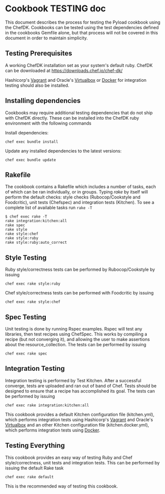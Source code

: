 # Cookbook TESTING doc

This document describes the process for testing the Pyload cookbook using the ChefDK. Cookbooks can be tested using the test dependencies defined in the cookbooks Gemfile alone, but that process will not be covered in this document in order to maintain simplicity.

## Testing Prerequisites

A working ChefDK installation set as your system's default ruby. ChefDK can be downloaded at <https://downloads.chef.io/chef-dk/>

Hashicorp's [Vagrant](https://www.vagrantup.com/downloads.html) and Oracle's [Virtualbox](https://www.virtualbox.org/wiki/Downloads) or [Docker](https://www.docker.com/) for integration testing should also be installed.

## Installing dependencies

Cookbooks may require additional testing dependencies that do not ship with ChefDK directly. These can be installed into the ChefDK ruby environment with the following commands

Install dependencies:

```shell
chef exec bundle install
```

Update any installed dependencies to the latest versions:

```shell
chef exec bundle update
```

## Rakefile

The cookbook contains a Rakefile which includes a number of tasks, each of which can be ran individually, or in groups. Typing *rake* by itself will perform the default checks: style checks (Rubocop/Cookstyle and Foodcritic), unit tests (Chefspec) and integration tests (Kitchen). To see a complete list of available tasks run `rake -T`

```
$ chef exec rake -T
rake integration:kitchen:all
rake spec
rake style
rake style:chef
rake style:ruby
rake style:ruby:auto_correct
```

## Style Testing

Ruby style/correctness tests can be performed by Rubocop/Cookstyle by issuing

```shell
chef exec rake style:ruby
```

Chef style/correctness tests can be performed with Foodcritic by issuing

```shell
chef exec rake style:chef
```

## Spec Testing

Unit testing is done by running Rspec examples. Rspec will test any libraries, then test recipes using ChefSpec. This works by compiling a recipe (but not converging it), and allowing the user to make assertions about the resource_collection. The tests can be performed by issuing

```shell
chef exec rake spec
```

## Integration Testing

Integration testing is performed by Test Kitchen. After a successful converge, tests are uploaded and ran out of band of Chef. Tests should be designed to ensure that a recipe has accomplished its goal. The tests can be performed by issuing

```shell
chef exec rake integration:kitchen:all
```

This cookbook provides a default Kitchen configuration file (kitchen.yml), which performs integration tests using Hashicorp's [Vagrant](https://www.vagrantup.com/downloads.html) and Oracle's [Virtualbox](https://www.virtualbox.org/wiki/Downloads) and an other Kitchen configuration file (kitchen.docker.yml), which performs integration tests using [Docker](https://www.docker.com/).

## Testing Everything

This cookbook provides an easy way of testing Ruby and Chef style/correctness, unit tests and integration tests. This can be performed by issuing the default Rake task

```shell
chef exec rake default
```

This is the recommended way of testing this cookbook.

